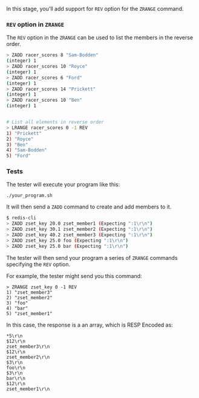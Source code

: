 In this stage, you'll add support for `REV` option for the `ZRANGE` command.

### `REV` option in `ZRANGE`

The `REV` option in the `ZRANGE` can be used to list the members in the reverse order.

```bash
> ZADD racer_scores 8 "Sam-Bodden"
(integer) 1
> ZADD racer_scores 10 "Royce"
(integer) 1
> ZADD racer_scores 6 "Ford"
(integer) 1
> ZADD racer_scores 14 "Prickett"
(integer) 1
> ZADD racer_scores 10 "Ben"
(integer) 1


# List all elements in reverse order
> LRANGE racer_scores 0 -1 REV
1) "Prickett"
2) "Royce"
3) "Ben"
4) "Sam-Bodden"
5) "Ford"
```

### Tests

The tester will execute your program like this:

```
./your_program.sh
```

It will then send a `ZADD` command to create and add members to it.

```bash
$ redis-cli
> ZADD zset_key 20.0 zset_member1 (Expecting ":1\r\n")
> ZADD zset_key 30.1 zset_member2 (Expecting ":1\r\n")
> ZADD zset_key 40.2 zset_member3 (Expecting ":1\r\n")
> ZADD zset_key 25.0 foo (Expecting ":1\r\n")
> ZADD zset_key 25.0 bar (Expecting ":1\r\n")
```

The tester will then send your program a series of `ZRANGE` commands specifying the `REV` option.

For example, the tester might send you this command:

```
> ZRANGE zset_key 0 -1 REV
1) "zset_member3"
2) "zset_member2"
3) "foo"
4) "bar"
5) "zset_member1"
```

In this case, the response is a an array, which is RESP Encoded as:

```
*5\r\n
$12\r\n
zset_member3\r\n
$12\r\n
zset_member2\r\n
$3\r\n
foo\r\n
$3\r\n
bar\r\n
$12\r\n
zset_member1\r\n
```